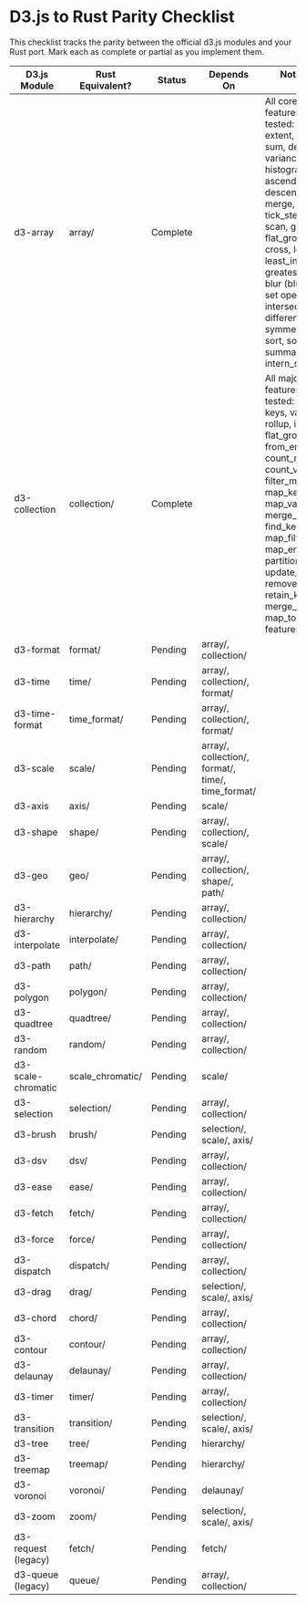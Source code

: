 # D3.js to Rust Parity Checklist

This checklist tracks the parity between the official d3.js modules and your Rust port. Mark each as complete or partial as you implement them.

| D3.js Module           | Rust Equivalent? | Status   | Depends On                                    | Notes/Features Missing |
|------------------------|------------------|----------|-----------------------------------------------|------------------------|
| d3-array               | array/           | Complete |                                               | All core and advanced features ported and tested: min, max, extent, mean, median, sum, deviation, variance, quantile, histogram, bisect, ascending, descending, range, merge, shuffle, tick_step, ticks, nice, scan, group, flat_group, pairs, zip, cross, least, greatest, least_index, greatest_index, fsum, blur (blur1d, blur2d), set operations (union, intersection, difference, symmetric_difference), sort, sort_by, summarize, transform, intern_set, intern_map |
| d3-collection          | collection/      | Complete |                                               | All major and utility features ported and tested: nest, map, set, keys, values, entries, rollup, index, groups, flat_group, flat_rollup, from_entries, count, count_map, count_values, filter_map, map_map, map_keys, map_values, merge_maps, invert, find_key, find_value, map_filter, map_entries, partition_map, update_map, remove_keys, retain_keys, merge_with, map_to_vec. No major features missing. |
| d3-format              | format/          | Pending  | array/, collection/                           |                        |
| d3-time                | time/            | Pending  | array/, collection/, format/                  |                        |
| d3-time-format         | time_format/     | Pending  | array/, collection/, format/                  |                        |
| d3-scale               | scale/           | Pending  | array/, collection/, format/, time/, time_format/ |                        |
| d3-axis                | axis/            | Pending  | scale/                                        |                        |
| d3-shape               | shape/           | Pending  | array/, collection/, scale/                   |                        |
| d3-geo                 | geo/             | Pending  | array/, collection/, shape/, path/            |                        |
| d3-hierarchy           | hierarchy/       | Pending  | array/, collection/                           |                        |
| d3-interpolate         | interpolate/     | Pending  | array/, collection/                           |                        |
| d3-path                | path/            | Pending  | array/, collection/                           |                        |
| d3-polygon             | polygon/         | Pending  | array/, collection/                           |                        |
| d3-quadtree            | quadtree/        | Pending  | array/, collection/                           |                        |
| d3-random              | random/          | Pending  | array/, collection/                           |                        |
| d3-scale-chromatic     | scale_chromatic/ | Pending  | scale/                                        |                        |
| d3-selection           | selection/       | Pending  | array/, collection/                           |                        |
| d3-brush               | brush/           | Pending  | selection/, scale/, axis/                     |                        |
| d3-dsv                 | dsv/             | Pending  | array/, collection/                           |                        |
| d3-ease                | ease/            | Pending  | array/, collection/                           |                        |
| d3-fetch               | fetch/           | Pending  | array/, collection/                           |                        |
| d3-force               | force/           | Pending  | array/, collection/                           |                        |
| d3-dispatch            | dispatch/        | Pending  | array/, collection/                           |                        |
| d3-drag                | drag/            | Pending  | selection/, scale/, axis/                     |                        |
| d3-chord               | chord/           | Pending  | array/, collection/                           |                        |
| d3-contour             | contour/         | Pending  | array/, collection/                           |                        |
| d3-delaunay            | delaunay/        | Pending  | array/, collection/                           |                        |
| d3-timer               | timer/           | Pending  | array/, collection/                           |                        |
| d3-transition          | transition/      | Pending  | selection/, scale/, axis/                     |                        |
| d3-tree                | tree/            | Pending  | hierarchy/                                    |                        |
| d3-treemap             | treemap/         | Pending  | hierarchy/                                    |                        |
| d3-voronoi             | voronoi/         | Pending  | delaunay/                                     |                        |
| d3-zoom                | zoom/            | Pending  | selection/, scale/, axis/                     |                        |
| d3-request (legacy)    | fetch/           | Pending  | fetch/                                        |                        |
| d3-queue (legacy)      | queue/           | Pending  | array/, collection/                           |                        |
